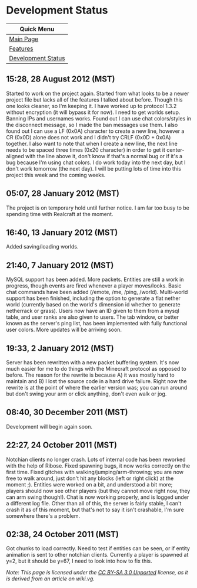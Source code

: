 # Development Status

| Quick Menu                            |
|---------------------------------------|
| [Main Page](/README.md)               |
| [Features](/docs/features.md)         |
| [Development Status](/docs/status.md) |

## 15:28, 28 August 2012 (MST)
Started to work on the project again. Started from what looks to be a newer project file but lacks all of the features I talked about before. Though this one looks cleaner, so I'm keeping it. I have worked up to protocol 1.3.2 without encryption (it will bypass it for now). I need to get worlds setup. Banning IPs and usernames works. Found out I can use chat colors/styles in the disconnect message, so I made the ban messages use them. I also found out I can use a LF (0x0A) character to create a new line, however a CR (0x0D) alone does not work and I didn't try CRLF (0x0D + 0x0A) together. I also want to note that when I create a new line, the next line needs to be spaced three times (0x20 character) in order to get it center-aligned with the line above it, don't know if that's a normal bug or if it's a bug because I'm using chat colors. I do work today into the next day, but I don't work tomorrow (the next day). I will be putting lots of time into this project this week and the coming weeks.

## 05:07, 28 January 2012 (MST)
The project is on temporary hold until further notice. I am far too busy to be spending time with Realcraft at the moment.

## 16:40, 13 January 2012 (MST)
Added saving/loading worlds.

## 21:40, 7 January 2012 (MST)
MySQL support has been added. More packets. Entities are still a work in progress, though events are fired whenever a player moves/looks. Basic chat commands have been added (/emote, /me, /ping, /world). Multi-world support has been finished, including the option to generate a flat nether world (currently based on the world's dimension id whether to generate netherrack or grass). Users now have an ID given to them from a mysql table, and user ranks are also given to users. The tab window, or better known as the server's ping list, has been implemented with fully functional user colors. More updates will be arriving soon.

## 19:33, 2 January 2012 (MST)
Server has been rewritten with a new packet buffering system. It's now much easier for me to do things with the Minecraft protocol as opposed to before. The reason for the rewrite is because A) it was mostly hard to maintain and B) I lost the source code in a hard drive failure. Right now the rewrite is at the point of where the earlier version was; you can run around but don't swing your arm or click anything, don't even walk or jog.

## 08:40, 30 December 2011 (MST)
Development will begin again soon.

## 22:27, 24 October 2011 (MST)
Notchian clients no longer crash. Lots of internal code has been reworked with the help of Ribose. Fixed spawning bugs, it now works correctly on the first time. Fixed gltches with walking/jumping/arm-throwing; you are now free to walk around, just don't hit any blocks (left or right click) at the moment ;). Entities were worked on a bit, and understood a bit more; players should now see other players (but they cannot move right now, they can arm swing though!). Chat is now working properly, and is logged under a different log file. Other than all of this, the server is fairly stable, I can't crash it as of this moment, but that's not to say it isn't crashable, I'm sure somewhere there's a problem.

## 02:38, 24 October 2011 (MST)
Got chunks to load correctly. Need to test if entities can be seen, or if entity animation is sent to other notchian clients. Currently a player is spawned at y=2, but it should be y=67, I need to look into how to fix this.

_Note: This page is licensed under the [CC BY-SA 3.0 Unported](/docs/LICENSE.txt) license, as it is derived from an article on wiki.vg._

